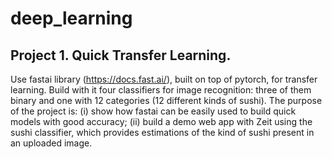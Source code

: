 # deep_learning

## Project 1. Quick Transfer Learning.
Use fastai library (https://docs.fast.ai/), built on top of pytorch, for transfer learning. Build with it four classifiers for image recognition: three of them binary and one with 12 categories (12 different kinds of sushi). The purpose of the project is: 
(i) show how fastai can be easily used to build quick models with good accuracy; (ii) build a demo web app with Zeit using the sushi classifier, which provides estimations of the kind of sushi present in an uploaded image.

